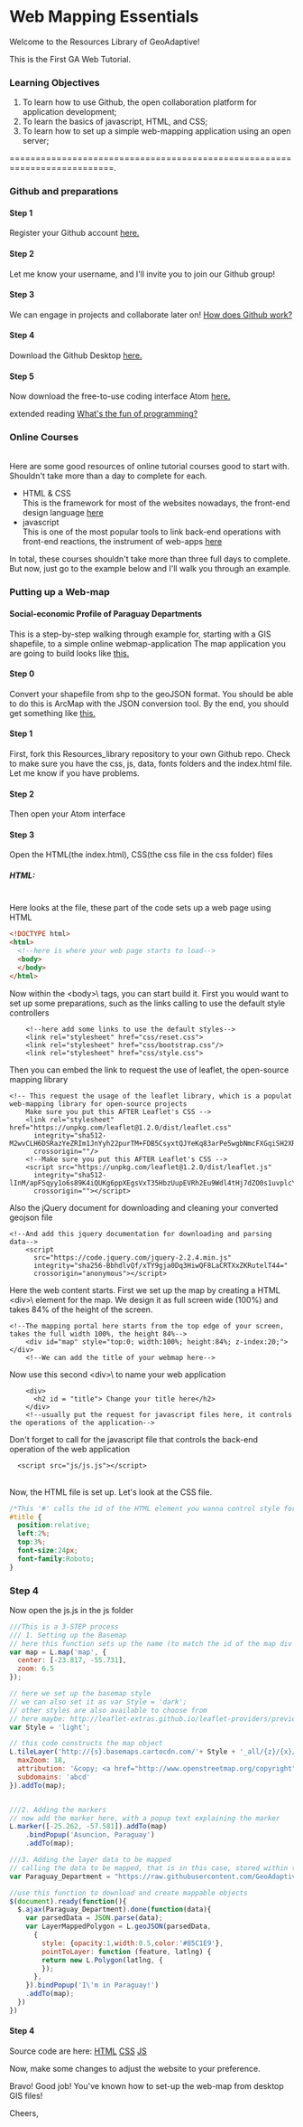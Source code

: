 # Web Mapping Essentials

Welcome to the Resources Library of GeoAdaptive!

This is the First GA Web Tutorial.

### Learning Objectives

1) To learn how to use Github, the open collaboration platform for application development;<br>
2) To learn the basics of javascript, HTML, and CSS;<br>
3) To learn how to set up a simple web-mapping application using an open server;

==========================================================================.
### Github and preparations
#### Step 1
Register your Github account <a href = https://github.com/>here.</a>
#### Step 2
Let me know your username, and I'll invite you to join our Github group!
#### Step 3
We can engage in projects and collaborate later on! <a href = https://guides.github.com/activities/hello-world/> How does Github work? </a>
#### Step 4
Download the Github Desktop <a href = https://desktop.github.com/>here.</a>

#### Step 5
Now download the free-to-use coding interface Atom <a href = https://atom.io/>here.</a>

extended reading
<a href = http://people.apache.org/~acmurthy/WhyIsProgrammingFun.html>What's the fun of programming?</a>

### Online Courses
<br>
Here are some good resources of online tutorial courses good to start with. Shouldn't take more than a day to complete for each. 

<ul>
<li> HTML & CSS </li> 
This is the framework for most of the websites nowadays, the front-end design language 
<a href = https://www.codecademy.com/en/tracks/web> here </a>
<li> javascript </li>
This is one of the most popular tools to link back-end operations with front-end reactions, the instrument of web-apps
<a href = https://www.codecademy.com/learn/introduction-to-javascript> here </a>
</ul>
In total, these courses shouldn't take more than three full days to complete. But now, just go to the example below and I'll walk you through an example.


### Putting up a Web-map

#### Social-economic Profile of Paraguay Departments
This is a step-by-step walking through example for, starting with a GIS shapefile, to a simple online webmap-application
The map application you are going to build looks like <a href = https://rawgit.com/GeoAdaptive/Resources_library/master/Example_Paraguay/index.html>this. </a> 

#### Step 0
Convert your shapefile from shp to the geoJSON format. You should be able to do this is ArcMap with the JSON conversion tool. By the end, you should get something like <a href = https://github.com/GeoAdaptive/Resources_library/blob/master/Example_Paraguay/data/Paraguay_Department.json>this.</a>


#### Step 1
First, fork this Resources_library repository to your own Github repo. Check to make sure you have the css, js, data, fonts folders and the index.html file. Let me know if you have problems.

#### Step 2
Then open your Atom interface

#### Step 3
Open the HTML(the index.html), CSS(the css file in the css folder) files

##### HTML:
<br> Here looks at the file, these part of the code sets up a web page using HTML

```HTML
<!DOCTYPE html>
<html>
  <!--here is where your web page starts to load-->
  <body>
  </body>
</html>
```
Now within the \<body>\ tags, you can start build it.
First you would want to set up some preparations, such as the links calling to use the default style controllers

```
    <!--here add some links to use the default styles-->
    <link rel="stylesheet" href="css/reset.css">
    <link rel="stylesheet" href="css/bootstrap.css"/>
    <link rel="stylesheet" href="css/style.css">
```
Then you can embed the link to request the use of leaflet, the open-source mapping library
```
<!-- This request the usage of the leaflet library, which is a populat web-mapping library for open-source projects
    Make sure you put this AFTER Leaflet's CSS -->
    <link rel="stylesheet" href="https://unpkg.com/leaflet@1.2.0/dist/leaflet.css"
      integrity="sha512-M2wvCLH6DSRazYeZRIm1JnYyh22purTM+FDB5CsyxtQJYeKq83arPe5wgbNmcFXGqiSH2XR8dT/fJISVA1r/zQ=="
      crossorigin=""/>
    <!--Make sure you put this AFTER Leaflet's CSS -->
    <script src="https://unpkg.com/leaflet@1.2.0/dist/leaflet.js"
      integrity="sha512-lInM/apFSqyy1o6s89K4iQUKg6ppXEgsVxT35HbzUupEVRh2Eu9Wdl4tHj7dZO0s1uvplcYGmt3498TtHq+log=="
      crossorigin=""></script>
```
Also the jQuery document for downloading and cleaning your converted geojson file

```
<!--And add this jquery documentation for downloading and parsing data-->
    <script
      src="https://code.jquery.com/jquery-2.2.4.min.js"
      integrity="sha256-BbhdlvQf/xTY9gja0Dq3HiwQF8LaCRTXxZKRutelT44="
      crossorigin="anonymous"></script>

```
Here the web content starts. First we set up the map by creating a HTML \<div>\ element for the map. We design it as full screen wide (100%) and takes 84% of the height of the screen.
```
<!--The mapping portal here starts from the top edge of your screen, takes the full width 100%, the height 84%-->
    <div id="map" style="top:0; width:100%; height:84%; z-index:20;"></div>
    <!--We can add the title of your webmap here-->
```
Now use this second \<div>\ to name your web application

``` 
    <div>
      <h2 id = "title"> Change your title here</h2>
    </div>
    <!--usually put the request for javascript files here, it controls the operations of the application-->
```
Don't forget to call for the javascript file that controls the back-end operation of the web application
```
  <script src="js/js.js"></script>
```
<br>
Now, the HTML file is set up. Let's look at the CSS file.

```CSS
/*This '#' calls the id of the HTML element you wanna control style for*/
#title {
  position:relative;
  left:2%;
  top:3%;
  font-size:24px;
  font-family:Roboto;
}
```


### Step 4
Now open the js.js in the js folder
```Javascript
///This is a 3-STEP process
/// 1. Setting up the Basemap
// here this function sets up the name (to match the id of the map div element in the HTML), the center with coordinates(latitude, longitude), and the zoom level(larger level, more zoom-in) for the map.
var map = L.map('map', {
  center: [-23.817, -55.731],
  zoom: 6.5
});

// here we set up the basemap style
// we can also set it as var Style = 'dark';
// other styles are also available to choose from
// here maybe: http://leaflet-extras.github.io/leaflet-providers/preview/
var Style = 'light';

// this code constructs the map object
L.tileLayer('http://{s}.basemaps.cartocdn.com/'+ Style + '_all/{z}/{x}/{y}@2x.png', {
  maxZoom: 18,
  attribution: '&copy; <a href="http://www.openstreetmap.org/copyright">OpenStreetMap</a>, &copy; <a href="https://carto.com/attribution">CARTO</a>',
  subdomains: 'abcd'
}).addTo(map);


///2. Adding the markers
// now add the marker here, with a popup text explaining the marker
L.marker([-25.262, -57.581]).addTo(map)
    .bindPopup('Asuncion, Paraguay')
    .addTo(map);

///3. Adding the layer data to be mapped
// calling the data to be mapped, that is in this case, stored within the Github repo data folder
var Paraguay_Department = "https://raw.githubusercontent.com/GeoAdaptive/Resources_library/master/Example_Paraguay/data/Paraguay_Department.json?token=AgSQK7cMaK3qDRhxjeQ47_XUpK3jfPppks5aKXmowA%3D%3D";

//use this function to download and create mappable objects
$(document).ready(function(){
  $.ajax(Paraguay_Department).done(function(data){
    var parsedData = JSON.parse(data);
    var LayerMappedPolygon = L.geoJSON(parsedData,
      {
        style: {opacity:1,width:0.5,color:'#85C1E9'},
        pointToLayer: function (feature, latlng) {
        return new L.Polygon(latlng, {
        });
      },
    }).bindPopup('I\'m in Paraguay!')
    .addTo(map);
  })
})

```


#### Step 4

Source code are here:
<a href= https://github.com/GeoAdaptive/Resources_library/blob/master/Example_Paraguay/index.html>HTML</a>
<a href= https://github.com/GeoAdaptive/Resources_library/blob/master/Example_Paraguay/css/style.css >CSS</a>
<a href= https://github.com/GeoAdaptive/Resources_library/blob/master/Example_Paraguay/js/js.js>JS</a>

Now, make some changes to adjust the website to your preference.

Bravo! Good job! You've known how to set-up the web-map from desktop GIS files!

Cheers,

